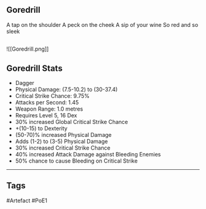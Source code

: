 ## Goredrill
A tap on the shoulder
A peck on the cheek
A sip of your wine
So red and so sleek
##
![[Goredrill.png]]
## Goredrill Stats
- Dagger
- Physical Damage: (7.5-10.2) to (30-37.4)
- Critical Strike Chance: 9.75%
- Attacks per Second: 1.45
- Weapon Range: 1.0 metres
- Requires Level 5, 16 Dex
- 30% increased Global Critical Strike Chance
- +(10-15) to Dexterity
- (50-70)% increased Physical Damage
- Adds (1-2) to (3-5) Physical Damage
- 30% increased Critical Strike Chance
- 40% increased Attack Damage against Bleeding Enemies
- 50% chance to cause Bleeding on Critical Strike


---
## Tags
#Artefact
#PoE1